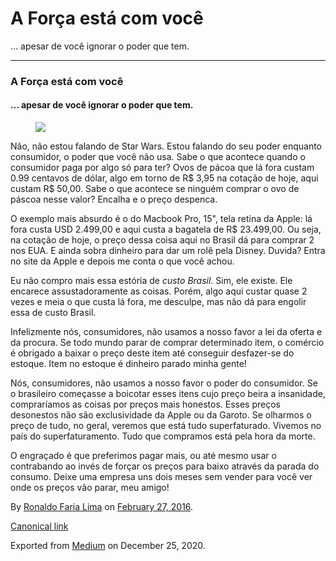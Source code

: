 A Força está com você
=====================

… apesar de você ignorar o poder que tem.

------------------------------------------------------------------------

### A Força está com você

#### … apesar de você ignorar o poder que tem.

<figure>
<img src="https://cdn-images-1.medium.com/max/800/1*gSuLNHbFs-BskpOsGwRCTw.jpeg" class="graf-image" />
</figure>Não, não estou falando de Star Wars. Estou falando do seu poder
enquanto consumidor, o poder que você não usa. Sabe o que acontece
quando o consumidor paga por algo só para ter? Ovos de pácoa que lá fora
custam 0.99 centavos de dólar, algo em torno de R$ 3,95 na cotação de
hoje, aqui custam R$ 50,00. Sabe o que acontece se ninguém comprar o ovo
de páscoa nesse valor? Encalha e o preço despenca.

O exemplo mais absurdo é o do Macbook Pro, 15", tela retina da Apple: lá
fora custa USD 2.499,00 e aqui custa a bagatela de R$ 23.499,00. Ou
seja, na cotação de hoje, o preço dessa coisa aqui no Brasil dá para
comprar 2 nos EUA. E ainda sobra dinheiro para dar um rolê pela Disney.
Duvida? Entra no site da Apple e depois me conta o que você achou.

Eu não compro mais essa estória de *custo Brasil*. Sim, ele existe. Ele
encarece assustadoramente as coisas. Porém, algo aqui custar quase 2
vezes e meia o que custa lá fora, me desculpe, mas não dá para engolir
essa de custo Brasil.

Infelizmente nós, consumidores, não usamos a nosso favor a lei da oferta
e da procura. Se todo mundo parar de comprar determinado item, o
comércio é obrigado a baixar o preço deste item até conseguir
desfazer-se do estoque. Item no estoque é dinheiro parado minha gente!

Nós, consumidores, não usamos a nosso favor o poder do consumidor. Se o
brasileiro começasse a boicotar esses itens cujo preço beira a
insanidade, compraríamos as coisas por preços mais honestos. Esses
preços desonestos não são exclusividade da Apple ou da Garoto. Se
olharmos o preço de tudo, no geral, veremos que está tudo superfaturado.
Vivemos no país do superfaturamento. Tudo que compramos está pela hora
da morte.

O engraçado é que preferimos pagar mais, ou até mesmo usar o contrabando
ao invés de forçar os preços para baixo através da parada do consumo.
Deixe uma empresa uns dois meses sem vender para você ver onde os preços
vão parar, meu amigo!

By
<a href="https://medium.com/@ronaldolima" class="p-author h-card">Ronaldo Faria Lima</a>
on [February 27, 2016](https://medium.com/p/3a4012aa4225).

<a href="https://medium.com/@ronaldolima/a-for%C3%A7a-est%C3%A1-com-voc%C3%AA-3a4012aa4225" class="p-canonical">Canonical link</a>

Exported from [Medium](https://medium.com) on December 25, 2020.
